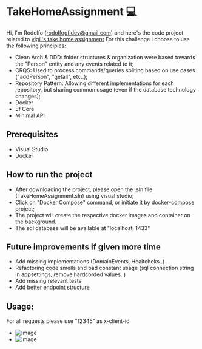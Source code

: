 # TakeHomeAssignment :computer:
Hi, I'm Rodolfo (rodolfogf.dev@gmail.com) and here's the code project related to [vigil's take home assignment](https://github.com/new-ft/aspnet-take-home-assignment)
For this challenge I choose to use the following principles:
- Clean Arch & DDD: folder structures & organization were based towards the "Person" entity and any events related to it;
- CRQS: Used to process commands/queries spliting based on use cases ("addPerson", "getall", etc..);
- Repository Pattern: Allowing different implementations for each repository, but sharing common usage (even if the database technology changes);
- Docker
- Ef Core
- Minimal API 

## Prerequisites
- Visual Studio
- Docker

## How to run the project

- After downloading the project, please open the .sln file (TakeHomeAssignment.sln) using visual studio;
- Click on "Docker Compose" command, or initiate it by docker-compose project;
- The project will create the respective docker images and container on the background.
- The sql database will be available at "localhost, 1433"

## Future improvements if given more time
- Add missing implementations (DomainEvents, Healtcheks..)
- Refactoring code smells and bad constant usage (sql connection string in appsettings, remove hardcorded values..)
- Add missing relevant tests
- Add better endpoint structure

## Usage:
For all requests please use "12345" as x-client-id
- ![image](https://github.com/user-attachments/assets/7a1c782e-3096-4689-a195-840902202e98)
- ![image](https://github.com/user-attachments/assets/954ae18f-592d-488d-bb5b-4218481e15ca)



